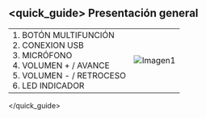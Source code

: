 ## <quick_guide> Presentación general

|  |  |
|:-------|:-------|
|1.	BOTÓN MULTIFUNCIÓN <br> 2.	CONEXION USB<br> 3.	MICRÓFONO <br> 4.	VOLUMEN + / AVANCE<br> 5. VOLUMEN - / RETROCESO 	<br> 6.	LED INDICADOR|![Imagen1](http://static.energysistem.com/images/manuals/39581/5328898d8bb0b.jpg)|
</quick_guide>
